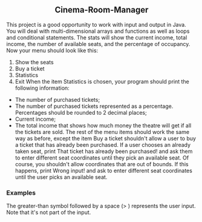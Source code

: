 <h2 align="center">
  Cinema-Room-Manager
</h2>

This project is a good opportunity to work with input and output in Java. You will deal with multi-dimensional arrays and functions as well as loops and conditional statements.
The stats will show the current income, total income, the number of available seats, and the percentage of occupancy.
Now your menu should look like this:
1. Show the seats
2. Buy a ticket
3. Statistics
0. Exit
When the item Statistics is chosen, your program should print the following information:
- The number of purchased tickets;
- The number of purchased tickets represented as a percentage. Percentages should be rounded to 2 decimal places;
- Current income;
- The total income that shows how much money the theatre will get if all the tickets are sold.
The rest of the menu items should work the same way as before, except the item Buy a ticket shouldn't allow a user to buy a ticket that has already been purchased.
If a user chooses an already taken seat, print That ticket has already been purchased! and ask them to enter different seat coordinates until they pick an available seat. Of course, you shouldn't allow coordinates that are out of bounds. If this happens, print Wrong input! and ask to enter different seat coordinates until the user picks an available seat.
<h3 align="left">
  Examples
</h3>
The greater-than symbol followed by a space (> ) represents the user input. Note that it's not part of the input.
